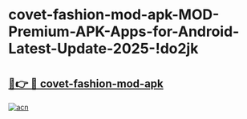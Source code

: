 # covet-fashion-mod-apk-MOD-Premium-APK-Apps-for-Android-Latest-Update-2025-!do2jk

# <h2><a href="https://4oo2kd.esa.edu.pl?title=covet-fashion-mod-apk&ref=do2jk">🔗👉 🔴 covet-fashion-mod-apk</a></h2>

[![acn](https://github.com/user-attachments/assets/0f9c940e-d8b0-45ae-aac7-cd30a18b3e1c)](https://4oo2kd.esa.edu.pl?title=covet-fashion-mod-apk&ref=do2jk)

